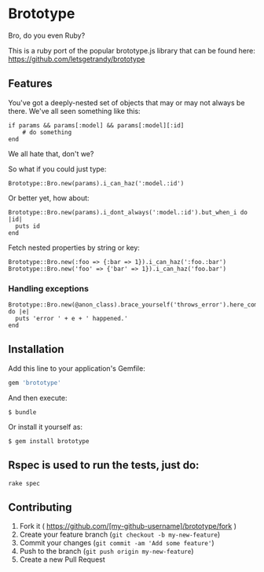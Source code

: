 # Brototype

Bro, do you even Ruby?

This is a ruby port of the popular brototype.js library that can be found here:
https://github.com/letsgetrandy/brototype

## Features

You've got a deeply-nested set of objects that may or may not always be there.
We've all seen something like this:

```
if params && params[:model] && params[:model][:id]
    # do something
end
```

We all hate that, don't we?

So what if you could just type:
```
Brototype::Bro.new(params).i_can_haz(':model.:id')
```

Or better yet, how about:
```
Brototype::Bro.new(params).i_dont_always(':model.:id').but_when_i do |id|
  puts id
end
```

Fetch nested properties by string or key:
```
Brototype::Bro.new(:foo => {:bar => 1}).i_can_haz(':foo.:bar')
Brototype::Bro.new('foo' => {'bar' => 1}).i_can_haz('foo.bar')
```

### Handling exceptions
```
Brototype::Bro.new(@anon_class).brace_yourself('throws_error').here_come_the_errors do |e|
  puts 'error ' + e + ' happened.'
end
```

## Installation

Add this line to your application's Gemfile:

```ruby
gem 'brototype'
```

And then execute:

    $ bundle

Or install it yourself as:

    $ gem install brototype

## Rspec is used to run the tests, just do:

```
rake spec
```

## Contributing

1. Fork it ( https://github.com/[my-github-username]/brototype/fork )
2. Create your feature branch (`git checkout -b my-new-feature`)
3. Commit your changes (`git commit -am 'Add some feature'`)
4. Push to the branch (`git push origin my-new-feature`)
5. Create a new Pull Request

